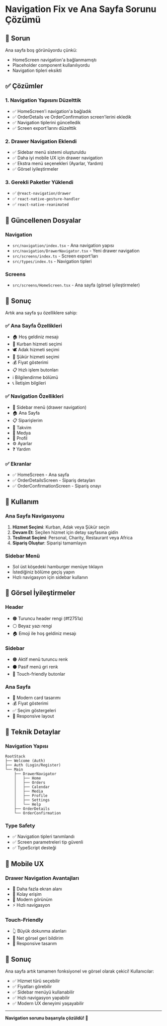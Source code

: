# Navigation Fix ve Ana Sayfa Sorunu Çözümü

## 🐛 Sorun
Ana sayfa boş görünüyordu çünkü:
- HomeScreen navigation'a bağlanmamıştı
- Placeholder component kullanılıyordu
- Navigation tipleri eksikti

## ✅ Çözümler

### 1. Navigation Yapısını Düzelttik
- ✅ HomeScreen'i navigation'a bağladık
- ✅ OrderDetails ve OrderConfirmation screen'lerini ekledik
- ✅ Navigation tiplerini güncelledik
- ✅ Screen export'larını düzelttik

### 2. Drawer Navigation Eklendi
- ✅ Sidebar menü sistemi oluşturuldu
- ✅ Daha iyi mobile UX için drawer navigation
- ✅ Ekstra menü seçenekleri (Ayarlar, Yardım)
- ✅ Görsel iyileştirmeler

### 3. Gerekli Paketler Yüklendi
- ✅ `@react-navigation/drawer`
- ✅ `react-native-gesture-handler`
- ✅ `react-native-reanimated`

## 📁 Güncellenen Dosyalar

### Navigation
- `src/navigation/index.tsx` - Ana navigation yapısı
- `src/navigation/DrawerNavigator.tsx` - Yeni drawer navigation
- `src/screens/index.ts` - Screen export'ları
- `src/types/index.ts` - Navigation tipleri

### Screens
- `src/screens/HomeScreen.tsx` - Ana sayfa (görsel iyileştirmeler)

## 🎯 Sonuç

Artık ana sayfa şu özelliklere sahip:

### ✅ Ana Sayfa Özellikleri
- 🏠 Hoş geldiniz mesajı
- 🐑 Kurban hizmeti seçimi
- 🕊️ Adak hizmeti seçimi  
- 🙏 Şükür hizmeti seçimi
- 💰 Fiyat gösterimi
- 📋 Hızlı işlem butonları
- ℹ️ Bilgilendirme bölümü
- 📞 İletişim bilgileri

### ✅ Navigation Özellikleri
- 📱 Sidebar menü (drawer navigation)
- 🏠 Ana Sayfa
- 📋 Siparişlerim
- 📅 Takvim
- 📸 Medya
- 👤 Profil
- ⚙️ Ayarlar
- ❓ Yardım

### ✅ Ekranlar
- ✅ HomeScreen - Ana sayfa
- ✅ OrderDetailsScreen - Sipariş detayları
- ✅ OrderConfirmationScreen - Sipariş onayı

## 🚀 Kullanım

### Ana Sayfa Navigasyonu
1. **Hizmet Seçimi**: Kurban, Adak veya Şükür seçin
2. **Devam Et**: Seçilen hizmet için detay sayfasına gidin
3. **Teslimat Seçimi**: Personal, Charity, Restaurant veya Africa
4. **Sipariş Oluştur**: Siparişi tamamlayın

### Sidebar Menü
- Sol üst köşedeki hamburger menüye tıklayın
- İstediğiniz bölüme geçiş yapın
- Hızlı navigasyon için sidebar kullanın

## 🎨 Görsel İyileştirmeler

### Header
- 🟠 Turuncu header rengi (#f2751a)
- ⚪ Beyaz yazı rengi
- 🏠 Emoji ile hoş geldiniz mesajı

### Sidebar
- 🟠 Aktif menü turuncu renk
- ⚫ Pasif menü gri renk
- 📱 Touch-friendly butonlar

### Ana Sayfa
- 🎨 Modern card tasarımı
- 💰 Fiyat gösterimi
- ✅ Seçim göstergeleri
- 📱 Responsive layout

## 🔧 Teknik Detaylar

### Navigation Yapısı
```
RootStack
├── Welcome (Auth)
├── Auth (Login/Register)
└── Main
    ├── DrawerNavigator
    │   ├── Home
    │   ├── Orders
    │   ├── Calendar
    │   ├── Media
    │   ├── Profile
    │   ├── Settings
    │   └── Help
    ├── OrderDetails
    └── OrderConfirmation
```

### Type Safety
- ✅ Navigation tipleri tanımlandı
- ✅ Screen parametreleri tip güvenli
- ✅ TypeScript desteği

## 📱 Mobile UX

### Drawer Navigation Avantajları
- 📱 Daha fazla ekran alanı
- 🎯 Kolay erişim
- 🎨 Modern görünüm
- ⚡ Hızlı navigasyon

### Touch-Friendly
- 👆 Büyük dokunma alanları
- 🎯 Net görsel geri bildirim
- 📱 Responsive tasarım

## 🎉 Sonuç

Ana sayfa artık tamamen fonksiyonel ve görsel olarak çekici! Kullanıcılar:

- ✅ Hizmet türü seçebilir
- ✅ Fiyatları görebilir
- ✅ Sidebar menüyü kullanabilir
- ✅ Hızlı navigasyon yapabilir
- ✅ Modern UX deneyimi yaşayabilir

---

**Navigation sorunu başarıyla çözüldü! 🎉** 